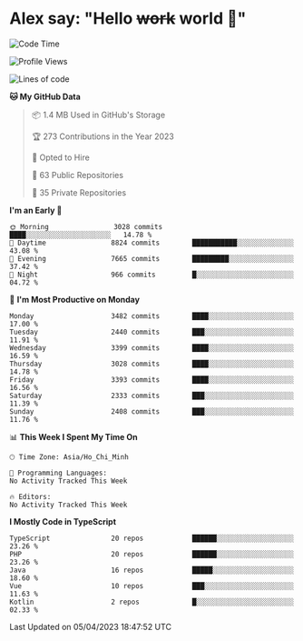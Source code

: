 # Alex say: "Hello ~~work~~ world 🐾"

<!--START_SECTION:waka-->
![Code Time](http://img.shields.io/badge/Code%20Time-839%20hrs%205%20mins-blue)

![Profile Views](http://img.shields.io/badge/Profile%20Views-10-blue)

![Lines of code](https://img.shields.io/badge/From%20Hello%20World%20I%27ve%20Written-41.9%20million%20lines%20of%20code-blue)

**🐱 My GitHub Data** 

> 📦 1.4 MB Used in GitHub's Storage 
 > 
> 🏆 273 Contributions in the Year 2023
 > 
> 💼 Opted to Hire
 > 
> 📜 63 Public Repositories 
 > 
> 🔑 35 Private Repositories 
 > 
**I'm an Early 🐤** 

```text
🌞 Morning                3028 commits        ████░░░░░░░░░░░░░░░░░░░░░   14.78 % 
🌆 Daytime                8824 commits        ███████████░░░░░░░░░░░░░░   43.08 % 
🌃 Evening                7665 commits        █████████░░░░░░░░░░░░░░░░   37.42 % 
🌙 Night                  966 commits         █░░░░░░░░░░░░░░░░░░░░░░░░   04.72 % 
```
📅 **I'm Most Productive on Monday** 

```text
Monday                   3482 commits        ████░░░░░░░░░░░░░░░░░░░░░   17.00 % 
Tuesday                  2440 commits        ███░░░░░░░░░░░░░░░░░░░░░░   11.91 % 
Wednesday                3399 commits        ████░░░░░░░░░░░░░░░░░░░░░   16.59 % 
Thursday                 3028 commits        ████░░░░░░░░░░░░░░░░░░░░░   14.78 % 
Friday                   3393 commits        ████░░░░░░░░░░░░░░░░░░░░░   16.56 % 
Saturday                 2333 commits        ███░░░░░░░░░░░░░░░░░░░░░░   11.39 % 
Sunday                   2408 commits        ███░░░░░░░░░░░░░░░░░░░░░░   11.76 % 
```


📊 **This Week I Spent My Time On** 

```text
🕑︎ Time Zone: Asia/Ho_Chi_Minh

💬 Programming Languages: 
No Activity Tracked This Week

🔥 Editors: 
No Activity Tracked This Week
```

**I Mostly Code in TypeScript** 

```text
TypeScript               20 repos            ██████░░░░░░░░░░░░░░░░░░░   23.26 % 
PHP                      20 repos            ██████░░░░░░░░░░░░░░░░░░░   23.26 % 
Java                     16 repos            █████░░░░░░░░░░░░░░░░░░░░   18.60 % 
Vue                      10 repos            ███░░░░░░░░░░░░░░░░░░░░░░   11.63 % 
Kotlin                   2 repos             █░░░░░░░░░░░░░░░░░░░░░░░░   02.33 % 
```




 Last Updated on 05/04/2023 18:47:52 UTC
<!--END_SECTION:waka-->
